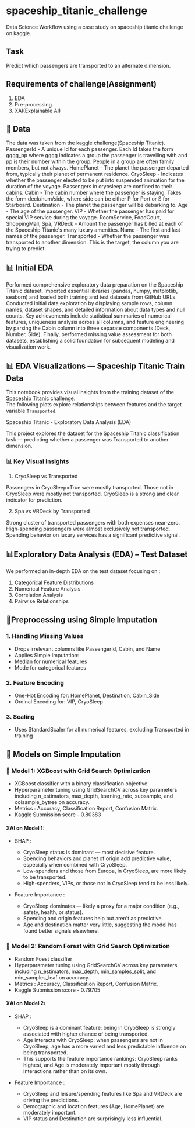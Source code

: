 # spaceship_titanic_challenge
Data Science Workflow using a case study on spaceship titanic challenge on kaggle.

## Task
Predict which passengers are transported to an alternate dimension. 

## Requirements of challenge(Assignment)
1. EDA
2. Pre-processing
3. XAI(Explainable AI)

## 🚀 Data
The data was taken from the kaggle challenge(Spaceship Titanic).
PassengerId - A unique Id for each passenger. Each Id takes the form gggg_pp where gggg indicates a group the passenger is travelling with and pp is their number within the group. People in a group are often family members, but not always.
HomePlanet - The planet the passenger departed from, typically their planet of permanent residence.
CryoSleep - Indicates whether the passenger elected to be put into suspended animation for the duration of the voyage. Passengers in cryosleep are confined to their cabins.
Cabin - The cabin number where the passenger is staying. Takes the form deck/num/side, where side can be either P for Port or S for Starboard.
Destination - The planet the passenger will be debarking to.
Age - The age of the passenger.
VIP - Whether the passenger has paid for special VIP service during the voyage.
RoomService, FoodCourt, ShoppingMall, Spa, VRDeck - Amount the passenger has billed at each of the Spaceship Titanic's many luxury amenities.
Name - The first and last names of the passenger.
Transported - Whether the passenger was transported to another dimension. This is the target, the column you are trying to predict.

## 📊 Initial EDA
Performed comprehensive exploratory data preparation on the Spaceship Titanic dataset. Imported essential libraries (pandas, numpy, matplotlib, seaborn) and loaded both training and test datasets from GitHub URLs. Conducted initial data exploration by displaying sample rows, column names, dataset shapes, and detailed information about data types and null counts. Key achievements include statistical summaries of numerical features, uniqueness analysis  across all columns, and feature engineering by parsing the Cabin column into three separate components (Deck, Number, Side). Finally, performed missing value assessment for both datasets, establishing a solid foundation for subsequent modeling and visualization work.


## 📊 EDA Visualizations — Spaceship Titanic Train Data

This notebook provides visual insights from the training dataset of the [Spaceship Titanic](https://www.kaggle.com/competitions/spaceship-titanic) challenge.  
The following plots explore relationships between features and the target variable `Transported`.

Spaceship Titanic - Exploratory Data Analysis (EDA)

This project explores the dataset for the Spaceship Titanic classification task — predicting whether a passenger was Transported to another dimension.


### 📊 Key Visual Insights

1. CryoSleep vs Transported

Passengers in CryoSleep=True were mostly transported.
Those not in CryoSleep were mostly not transported.
CryoSleep is a strong and clear indicator for prediction.

2. Spa vs VRDeck by Transported

Strong cluster of transported passengers with both expenses near-zero.
High-spending passengers were almost exclusively not transported.
Spending behavior on luxury services has a significant predictive signal.


## 📊Exploratory Data Analysis (EDA) – Test Dataset

We performed an in-depth EDA on the test dataset focusing on :
  1. Categorical Feature Distributions
  2. Numerical Feature Analysis
  3. Correlation Analysis
  4. Pairwise Relationships


## 🧼Preprocessing using Simple Imputation

### 1. Handling Missing Values

- Drops irrelevant columns like PassengerId, Cabin, and Name
- Applies Simple Imputation:
- Median for numerical features
- Mode for categorical features
  
### 2. Feature Encoding

- One-Hot Encoding for: HomePlanet, Destination, Cabin_Side
- Ordinal Encoding for: VIP, CryoSleep

### 3. Scaling

- Uses StandardScaler for all numerical features, excluding Transported in training



## 🚀 Models on Simple Imputation


### 📌 Model 1: XGBoost with Grid Search Optimization

* XGBoost classifier with a binary classification objective
* Hyperparameter tuning using GridSearchCV across key parameters including n_estimators, max_depth, learning_rate, subsample, and colsample_bytree on accuracy.
* Metrics : Accuracy, Classification Report, Confusion Matrix.
* Kaggle Submission score - 0.80383

#### XAI on Model 1: 

- SHAP :
  *  CryoSleep status is dominant — most decisive feature.
  *  Spending behaviors and planet of origin add predictive value, especially when combined with CryoSleep.
  *  Low-spenders and those from Europa, in CryoSleep, are more likely to be transported.
  *  High-spenders, VIPs, or those not in CryoSleep tend to be less likely.
    
- Feature Importance :
  *  CryoSleep dominates — likely a proxy for a major condition (e.g., safety, health, or status).
  *  Spending and origin features help but aren't as predictive.
  *  Age and destination matter very little, suggesting the model has found better signals elsewhere.
 

### 📌 Model 2: Random Forest with Grid Search Optimization

* Random Foest classifier
* Hyperparameter tuning using GridSearchCV across key parameters including n_estimators, max_depth, min_samples_split, and min_samples_leaf on accuracy.
* Metrics : Accuracy, Classification Report, Confusion Matrix.
* Kaggle Submission score - 0.79705

#### XAI on Model 2: 

- SHAP :
  *  CryoSleep is a dominant feature: being in CryoSleep is strongly associated with higher chance of being transported.
  *  Age interacts with CryoSleep: when passengers are not in CryoSleep, age has a more varied and less predictable influence on being transported.
  *  This supports the feature importance rankings: CryoSleep ranks highest, and Age is moderately important mostly through interactions rather than on its own.
    
- Feature Importance :
  *  CryoSleep and leisure/spending features like Spa and VRDeck are driving the predictions.
  *  Demographic and location features (Age, HomePlanet) are moderately important.
  *  VIP status and Destination are surprisingly less influential.
